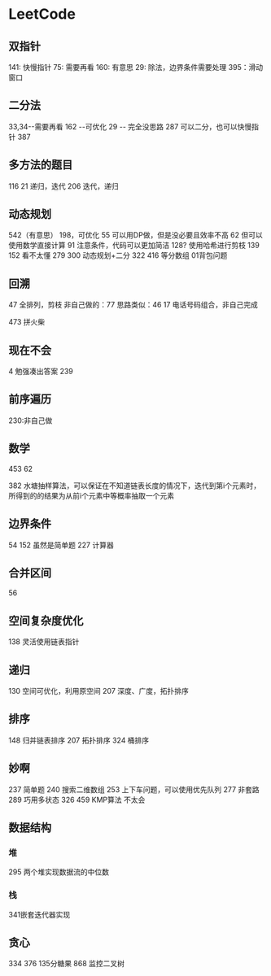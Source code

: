 # LeetCode

## 双指针

141: 快慢指针
75: 需要再看
160: 有意思
29: 除法，边界条件需要处理
395：滑动窗口

## 二分法

33,34--需要再看
162 --可优化
29 -- 完全没思路
287 可以二分，也可以快慢指针
387

## 多方法的题目

116
21  递归，迭代
206  迭代，递归

## 动态规划

542（有意思）
198，可优化
55 可以用DP做，但是没必要且效率不高
62 但可以使用数学直接计算
91 注意条件，代码可以更加简洁
128? 使用哈希进行剪枝
139
152 看不太懂
279
300 动态规划+二分
322
416 等分数组 01背包问题

## 回溯

47 全排列，剪枝
非自己做的：77  思路类似：46
17 电话号码组合，非自己完成

473 拼火柴

## 现在不会

4 勉强凑出答案
239

## 前序遍历

230:非自己做

## 数学

453
62

382 水塘抽样算法，可以保证在不知道链表长度的情况下，迭代到第i个元素时，所得到的的结果为从前i个元素中等概率抽取一个元素

## 边界条件

54
152 虽然是简单题
227 计算器

## 合并区间

56

## 空间复杂度优化

138 灵活使用链表指针

## 递归

130 空间可优化，利用原空间
207 深度、广度，拓扑排序

## 排序

148 归并链表排序
207 拓扑排序
324 桶排序

## 妙啊

237 简单题
240 搜索二维数组
253 上下车问题，可以使用优先队列
277 非套路
289 巧用多状态
326
459 KMP算法 不太会

## 数据结构

### 堆

295 两个堆实现数据流的中位数

### 栈

341嵌套迭代器实现

## 贪心

334
376
135分糖果
868 监控二叉树
